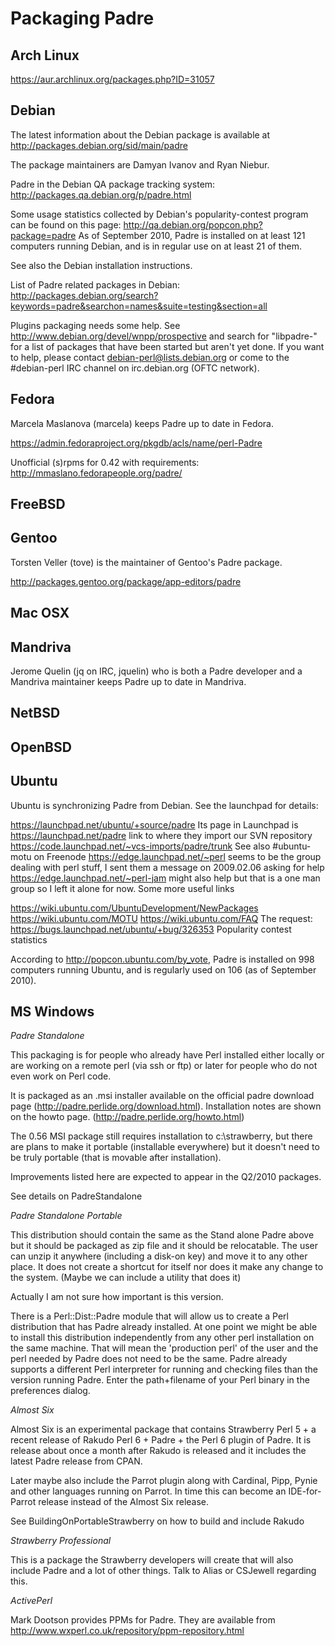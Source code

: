 Packaging Padre
===============

Arch Linux
----------
  https://aur.archlinux.org/packages.php?ID=31057

Debian
-------
The latest information about the Debian package is available at http://packages.debian.org/sid/main/padre

The package maintainers are Damyan Ivanov and Ryan Niebur.

Padre in the Debian QA package tracking system: http://packages.qa.debian.org/p/padre.html

Some usage statistics collected by Debian's popularity-contest program can be found on this page: http://qa.debian.org/popcon.php?package=padre
As of September 2010, Padre is installed on at least 121 computers running Debian, and is in regular use on at least 21 of them.

See also the Debian installation instructions.

List of Padre related packages in Debian: http://packages.debian.org/search?keywords=padre&searchon=names&suite=testing&section=all

Plugins packaging needs some help. See http://www.debian.org/devel/wnpp/prospective and search for "libpadre-"
for a list of packages that have been started but aren't yet done. If you want to help, please
contact debian-perl@lists.debian.org or come to the #debian-perl IRC channel on irc.debian.org (OFTC network).



Fedora
-------
Marcela Maslanova (marcela) keeps Padre up to date in Fedora.

https://admin.fedoraproject.org/pkgdb/acls/name/perl-Padre

Unofficial (s)rpms for 0.42 with requirements: http://mmaslano.fedorapeople.org/padre/

FreeBSD
-------

Gentoo
------
Torsten Veller (tove) is the maintainer of Gentoo's Padre package.

http://packages.gentoo.org/package/app-editors/padre

Mac OSX
--------

Mandriva
--------

Jerome Quelin (jq on IRC, jquelin) who is both a Padre developer and a Mandriva maintainer keeps Padre up to date in Mandriva.

NetBSD
------

OpenBSD
-------


Ubuntu
-------

Ubuntu is synchronizing Padre from Debian. See the launchpad for details:

https://launchpad.net/ubuntu/+source/padre
Its page in Launchpad is https://launchpad.net/padre
link to where they import our SVN repository https://code.launchpad.net/~vcs-imports/padre/trunk
See also #ubuntu-motu on Freenode
https://edge.launchpad.net/~perl seems to be the group dealing with perl stuff, I sent them a message on 2009.02.06 asking for help
https://edge.launchpad.net/~perl-jam might also help but that is a one man group so I left it alone for now.
Some more useful links

https://wiki.ubuntu.com/UbuntuDevelopment/NewPackages
https://wiki.ubuntu.com/MOTU
https://wiki.ubuntu.com/FAQ
The request: https://bugs.launchpad.net/ubuntu/+bug/326353
Popularity contest statistics

According to http://popcon.ubuntu.com/by_vote, Padre is installed on 998 computers running Ubuntu, and is regularly used on 106 (as of September 2010).


MS Windows
-----------

*Padre Standalone*

This packaging is for people who already have Perl installed either locally or are working on a remote perl (via ssh or ftp) or later for people who do not even work on Perl code.

It is packaged as an .msi installer available on the official padre download page (http://padre.perlide.org/download.html).
Installation notes are shown on the howto page. (http://padre.perlide.org/howto.html)

The 0.56 MSI package still requires installation to c:\strawberry, but there are plans to make it portable (installable everywhere) but it doesn't need to be truly portable (that is movable after installation).

Improvements listed here are expected to appear in the Q2/2010 packages.

See details on PadreStandalone

*Padre Standalone Portable*

This distribution should contain the same as the Stand alone Padre above but it should be packaged as zip file and it should be relocatable. The user can unzip it anywhere (including a disk-on key) and move it to any other place. It does not create a shortcut for itself nor does it make any change to the system. (Maybe we can include a utility that does it)

Actually I am not sure how important is this version.

There is a Perl::Dist::Padre module that will allow us to create a Perl distribution that has Padre already installed. At one point we might be able to install this distribution independently from any other perl installation on the same machine. That will mean the 'production perl' of the user and the perl needed by Padre does not need to be the same. Padre already supports a different Perl interpreter for running and checking files than the version running Padre. Enter the path+filename of your Perl binary in the preferences dialog.

*Almost Six*

Almost Six is an experimental package that contains Strawberry Perl 5 + a recent release of Rakudo Perl 6 + Padre + the Perl 6 plugin of Padre. It is release about once a month after Rakudo is released and it includes the latest Padre release from CPAN.

Later maybe also include the Parrot plugin along with Cardinal, Pipp, Pynie and other languages running on Parrot. In time this can become an IDE-for-Parrot release instead of the Almost Six release.

See BuildingOnPortableStrawberry on how to build and include Rakudo

*Strawberry Professional*

This is a package the Strawberry developers will create that will also include Padre and a lot of other things. Talk to Alias or CSJewell regarding this.

*ActivePerl*

Mark Dootson provides PPMs for Padre. They are available from http://www.wxperl.co.uk/repository/ppm-repository.html



